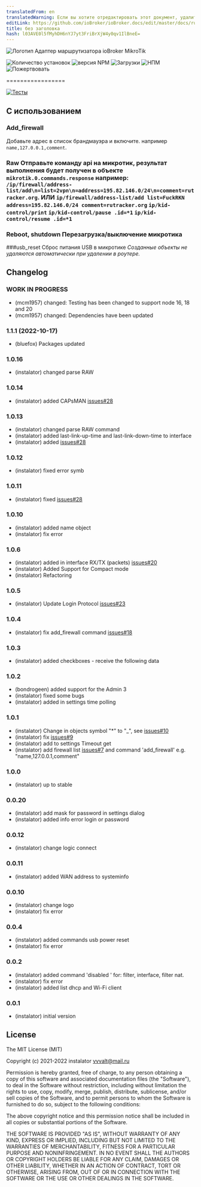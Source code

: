 ```yaml
---
translatedFrom: en
translatedWarning: Если вы хотите отредактировать этот документ, удалите поле «translationFrom», в противном случае этот документ будет снова автоматически переведен
editLink: https://github.com/ioBroker/ioBroker.docs/edit/master/docs/ru/adapterref/iobroker.mikrotik/README.md
title: без заголовка
hash: l03AVE0l5fMyhDH6nYJ7yt3FriBrXjW4y0qv1IlBneE=
---
```

![Логотип](../../../en/adapterref/iobroker.mikrotik/admin/mikrotik_admin.png) Адаптер маршрутизатора ioBroker MikroTik

![Количество установок](http://iobroker.live/badges/mikrotik-stable.svg)
![версия NPM](http://img.shields.io/npm/v/iobroker.mikrotik.svg)
![Загрузки](https://img.shields.io/npm/dm/iobroker.mikrotik.svg)
![НПМ](https://nodei.co/npm/iobroker.mikrotik.png?downloads=true)
![Пожертвовать](https://img.shields.io/badge/Donate-PayPal-green.svg)

=================

[![Тесты](https://github.com/instalator/iobroker.mikrotik/workflows/Test%20and%20Release/badge.svg)](https://github.com/instalator/ioBroker.mikrotik/actions/)

## С использованием
### Add_firewall
Добавьте адрес в список брандмауэра и включите.
например `name,127.0.0.1,comment`.

### Raw Отправьте команду api на микротик, результат выполнения будет получен в объекте `mikrotik.0.commands.response` например: `/ip/firewall/address-list/add\n=list=2vpn\n=address=195.82.146.0/24\n=comment=rutracker.org`. ИЛИ `ip/firewall/address-list/add list=FuckRKN address=195.82.146.0/24 comment=rutracker.org` `ip/kid-control/print` `ip/kid-control/pause .id=*1` `ip/kid-control/resume .id=*1`
### Reboot, shutdown Перезагрузка/выключение микротика
###usb_reset Сброс питания USB в микротике
*Созданные объекты не удаляются автоматически при удалении в роутере.*

## Changelog
<!--
    Placeholder for the next version (at the beginning of the line):
    ### **WORK IN PROGRESS**
-->
### **WORK IN PROGRESS**
-   (mcm1957) changed: Testing has been changed to support node 16, 18 and 20
-   (mcm1957) changed: Dependencies have been updated

### 1.1.1 (2022-10-17)
* (bluefox) Packages updated

### 1.0.16
* (instalator) changed parse RAW

### 1.0.14
* (instalator) added CAPsMAN [issues#28](https://github.com/instalator/ioBroker.mikrotik/issues/33)

### 1.0.13
* (instalator) changed parse RAW command
* (instalator) added last-link-up-time and last-link-down-time to interface
* (instalator) added [issues#28](https://github.com/instalator/ioBroker.mikrotik/issues/31)

### 1.0.12
* (instalator) fixed error symb

### 1.0.11
* (instalator) fixed [issues#28](https://github.com/instalator/ioBroker.mikrotik/issues/28)

### 1.0.10
* (instalator) added name object
* (instalator) fix error

### 1.0.6
* (instalator) added in interface RX/TX (packets) [issues#20](https://github.com/instalator/ioBroker.mikrotik/issues/20)
* (instalator) Added Support for Compact mode
* (instalator) Refactoring

### 1.0.5
* (instalator) Update Login Protocol [issues#23](https://github.com/instalator/ioBroker.mikrotik/issues/23)

### 1.0.4
* (instalator) fix add_firewall command [issues#18](https://github.com/instalator/ioBroker.mikrotik/issues/18#issue-358331248)

### 1.0.3
* (instalator) added checkboxes - receive the following data

### 1.0.2
* (bondrogeen) added support for the Admin 3
* (instalator) fixed some bugs
* (instalator) added in settings time polling

### 1.0.1
* (instalator) Change in objects symbol "*" to "_", see [issues#10](https://github.com/instalator/ioBroker.mikrotik/issues/10)
* (instalator) fix [issues#9](https://github.com/instalator/ioBroker.mikrotik/issues/9)
* (instalator) add to settings Timeout get
* (instalator) add firewall list [issues#7](https://github.com/instalator/ioBroker.mikrotik/issues/7) and command 'add_firewall' e.g. "name,127.0.0.1,comment"

### 1.0.0
* (instalator) up to stable

### 0.0.20
* (instalator) add mask for password in settings dialog
* (instalator) added info error login or password

### 0.0.12
* (instalator) change logic connect

### 0.0.11
* (instalator) added WAN address to systeminfo

### 0.0.10
* (instalator) change logo
* (instalator) fix error

### 0.0.4
* (instalator) added commands usb power reset
* (instalator) fix error

### 0.0.2
* (instalator) added command 'disabled ' for: filter, interface, filter nat.
* (instalator) fix error
* (instalator) added list dhcp and Wi-Fi client

### 0.0.1
* (instalator) initial version

## License

The MIT License (MIT)

Copyright (c) 2021-2022 instalator <vvvalt@mail.ru>

Permission is hereby granted, free of charge, to any person obtaining a copy
of this software and associated documentation files (the "Software"), to deal
in the Software without restriction, including without limitation the rights
to use, copy, modify, merge, publish, distribute, sublicense, and/or sell
copies of the Software, and to permit persons to whom the Software is
furnished to do so, subject to the following conditions:

The above copyright notice and this permission notice shall be included in
all copies or substantial portions of the Software.

THE SOFTWARE IS PROVIDED "AS IS", WITHOUT WARRANTY OF ANY KIND, EXPRESS OR
IMPLIED, INCLUDING BUT NOT LIMITED TO THE WARRANTIES OF MERCHANTABILITY,
FITNESS FOR A PARTICULAR PURPOSE AND NONINFRINGEMENT. IN NO EVENT SHALL THE
AUTHORS OR COPYRIGHT HOLDERS BE LIABLE FOR ANY CLAIM, DAMAGES OR OTHER
LIABILITY, WHETHER IN AN ACTION OF CONTRACT, TORT OR OTHERWISE, ARISING FROM,
OUT OF OR IN CONNECTION WITH THE SOFTWARE OR THE USE OR OTHER DEALINGS IN
THE SOFTWARE.